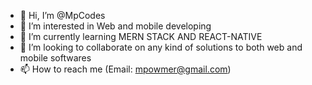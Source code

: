- 👋 Hi, I’m @MpCodes
- 👀 I’m interested in Web and mobile developing
- 🌱 I’m currently learning MERN STACK AND REACT-NATIVE
- 💞️ I’m looking to collaborate on any kind of solutions to both web and mobile softwares
- 📫 How to reach me (Email: mpowmer@gmail.com)

